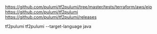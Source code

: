 https://github.com/pulumi/tf2pulumi/tree/master/tests/terraform/aws/eip
https://github.com/pulumi/tf2pulumi
https://github.com/pulumi/tf2pulumi/releases

tf2pulumi
tf2pulumi --target-language java
